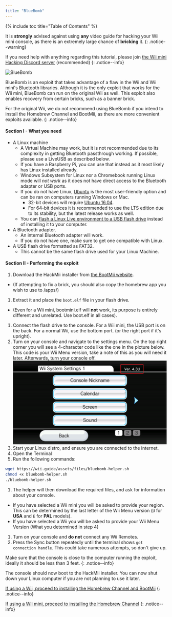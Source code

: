 ```yaml
---
title: "BlueBomb"
---
```


{% include toc title="Table of Contents" %}

It is **strongly** advised against using **any** video guide for hacking your Wii mini console, as there is an extremely large chance of **bricking** it.
{: .notice--warning}

If you need help with anything regarding this tutorial, please join [the Wii mini Hacking Discord server](https://discord.gg/6ryxnkS) (recommended)
{: .notice--info}

![BlueBomb](/images/bluebomb.png)

BlueBomb is an exploit that takes advantage of a flaw in the Wii and Wii mini's Bluetooth libraries. Although it is the only exploit that works for the Wii mini, BlueBomb can run on the original Wii as well. This exploit also enables recovery from certain bricks, such as a banner brick.

For the original Wii, we do not recommend using BlueBomb if you intend to install the Homebrew Channel and BootMii, as there are more convenient exploits available.
{: .notice--info}

#### Section I - What you need
- A Linux machine
  - A Virtual Machine may work, but it is not recommended due to its complexity in getting Bluetooth passthrough working. If possible, please use a LiveUSB as described below.
  - If you have a Raspberry Pi, you can use that instead as it most likely has Linux installed already.
  - Windows Subsystem for Linux nor a Chromebook running Linux mode will *not work* as it does not have direct access to the Bluetooth adapter or USB ports.
  - If you do not have Linux, [Ubuntu](https://ubuntu.com/download/desktop) is the most user-friendly option and can be ran on computers running Windows or Mac.
    - 32-bit devices will require [Ubuntu 16.04](http://releases.ubuntu.com/16.04/).
    - For 64-bit devices it is recommended to use the LTS edition due to its stability, but the latest release works as well.
  - You can [flash a Linux Live environment to a USB flash drive](https://ubuntu.com/tutorials/tutorial-create-a-usb-stick-on-windows#1-overview) instead of installing it to your computer.
- A Bluetooth adapter.
  - An internal Bluetooth adapter will work.
  - If you do not have one, make sure to get one compatible with Linux.
- A USB flash drive formatted as FAT32.
  - This cannot be the same flash drive used for your Linux Machine.

#### Section II - Performing the exploit
1. Download the HackMii installer from [the BootMii website](https://bootmii.org/download/).
- (If attempting to fix a brick, you should also copy the homebrew app you wish to use to /apps/)
1. Extract it and place the `boot.elf` file in your flash drive. 
- (Even for a Wii mini, bootmini.elf will **not** work, its purpose is entirely different and unrelated. Use boot.elf in all cases).
1. Connect the flash drive to the console. For a Wii mini, the USB port is on the back. For a normal Wii, use the bottom port. (or the right port if it's upright).
1. Turn on your console and navigate to the settings menu. On the top right corner you will see a 4-character code like the one in the picture below. This code is your Wii Menu version, take a note of this as you will need it later. Afterwards, turn your console off.
![SystemMenuVersion](/images/Wii/SystemMenuVersion.png)
1. Start your Linux distro, and ensure you are connected to the internet.
1. Open the Terminal
1. Run the following commands:
```bash
wget https://wii.guide/assets/files/bluebomb-helper.sh
chmod +x bluebomb-helper.sh
./bluebomb-helper.sh
```
1. The helper will then download the required files, and ask for information about your console.
  - If you have selected a Wii mini you will be asked to provide your region. This can be determined by the last letter of the Wii Menu version (`U` for **USA** and `E` for **PAL** models).
  - If you have selected a Wii you will be asked to provide your Wii Menu Version (What you determined in step 4)
1. Turn on your console and **do not** connect any Wii Remotes.
1. Press the Sync button repeatedly until the terminal shows `got connection handle`. This could take numerous attempts, so don't give up.

Make sure that the console is close to the computer running the exploit, ideally it should be less than 3 feet.
{: .notice--info}

The console should now boot to the HackMii installer. You can now shut down your Linux computer if you are not planning to use it later.

[If using a Wii, proceed to installing the Homebrew Channel and BootMii](hbc)
{: .notice--info}

[If using a Wii mini, proceed to installing the Homebrew Channel](hbc-mini)
{: .notice--info}

